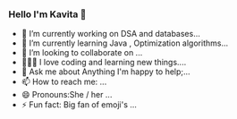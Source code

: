 ###   Hello I'm Kavita 👋

- 🔭 I’m currently working on DSA and databases...
- 🌱 I’m currently learning Java , Optimization algorithms...
- 👯 I’m looking to collaborate on ...
- 👨🏼‍💻 I love coding and learning new things....
- 💬 Ask me about Anything I'm happy to help;...
- 📫 How to reach me: ...
- 😄 Pronouns:She / her ...
- ⚡ Fun fact: Big fan of emoji's ...

